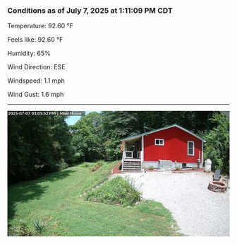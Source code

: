 ### Conditions as of July 7, 2025 at 1:11:09 PM CDT 

Temperature: 92.60 &deg;F

Feels like: 92.60 &deg;F

Humidity: 65%

Wind Direction: ESE

Windspeed: 1.1 mph

Wind Gust: 1.6 mph

---

<img src="./images/latest.jpeg"/>

